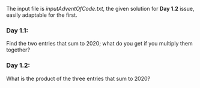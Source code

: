 The input file is *inputAdventOfCode.txt*, the given solution for **Day 1.2** issue, easily adaptable for the first.

### Day 1.1:
Find the two entries that sum to 2020; what do you get if you multiply them together?
### Day 1.2:
What is the product of the three entries that sum to 2020?
